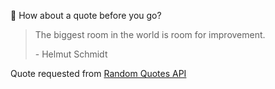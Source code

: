 📣 How about a quote before you go?

> The biggest room in the world is room for improvement.
>
> <p>- Helmut Schmidt</p>

Quote requested from [Random Quotes API](https://github.com/lukePeavey/quotable)
